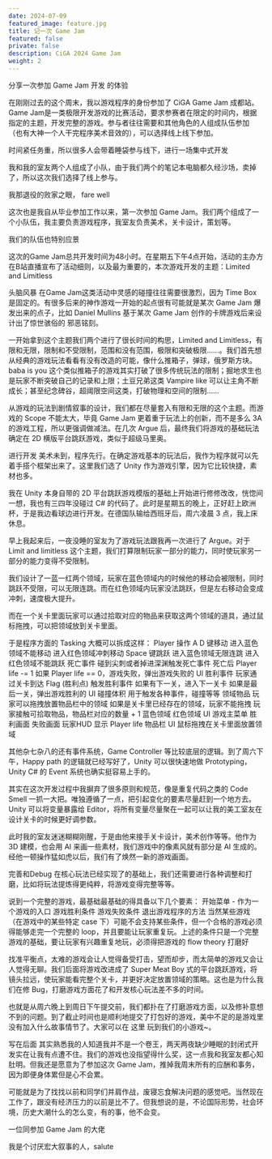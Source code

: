 ```yaml
---
date: 2024-07-09
featured_image: feature.jpg
title: 记一次 Game Jam
featured: false
private: false
description: CiGA 2024 Game Jam
weight: 2
---
```


分享一次参加  Game Jam 开发 的体验

在刚刚过去的这个周末，我以游戏程序的身份参加了 CiGA Game Jam 成都站。Game Jam是一类极限开发游戏的比赛活动，要求参赛者在限定的时间内，根据指定的主题，开发完整的游戏。参与者往往需要和其他角色的人组成队伍参加 （也有大神一个人干完程序美术音效的），可以选择线上线下参加。

时间紧任务重，所以很多人会带着睡袋参与线下，进行一场集中式开发

我和我的室友两个人组成了小队，由于我们两个的笔记本电脑都久经沙场，卖掉了，所以这次我们选择了线上参与。

我那退役的败家之眼， fare well

这次也是我自从毕业参加工作以来，第一次参加 Game Jam。我们两个组成了一个小队伍，我主要负责游戏程序，我室友负责美术，关卡设计，策划等。

我们的队伍也特别应景



这次的Game Jam总共开发时间为48小时。在星期五下午4点开始，活动的主办方在B站直播宣布了活动细则，以及最为重要的，本次游戏开发的主题：Limited and Limitless




头脑风暴
在Game Jam这类活动中灵感的碰撞往往需要很激烈，因为 Time Box 是固定的。有很多后来的神作游戏一开始的起点很有可能就是某次 Game Jam 爆发出来的点子，比如 Daniel Mullins 基于某次 Game Jam 创作的卡牌游戏后来设计出了惊世骇俗的 邪恶铭刻。

 一开始拿到这个主题我们两个进行了很长时间的构思，Limited and Limitless，有限和无限，限制和不受限制，范围和没有范围，极限和突破极限......。我们首先想从经典的游戏玩法看看有没有改造的可能，像什么推箱子，弹球，俄罗斯方块。baba is you 这个类似推箱子的游戏其实打破了很多传统玩法的限制；掘地求生也是玩家不断突破自己的记录和上限；土豆兄弟这类 Vampire like 可以让主角不断成长；甚至纪念碑谷，超阈限空间这类，打破物理和空间的限制......

从游戏的玩法到剧情叙事的设计，我们都在尽量套入有限和无限的这个主题。而游戏的 Scope 不能太大，毕竟 Game Jam 更着重于玩法上的创新，而不是多么 3A 的游戏工程，所以更强调做减法。在几次 Argue 后，最终我们将游戏的基础玩法确定在 2D 横版平台跳跃游戏，类似于超级马里奥。


进行开发
美术未到，程序先行。在确定游戏基本的玩法后，我作为程序就可以先着手搭个框架出来了。这里我们选了 Unity 作为游戏引擎，因为它比较快捷，素材也多。


我在 Unity 本身自带的 2D 平台跳跃游戏模版的基础上开始进行修修改改，恍惚间一想，我也有三四年没碰过 C# 的代码了。此时是星期五的晚上，正好赶上欧洲杯，于是我边看球边进行开发。在德国队输给西班牙后，周六凌晨 3 点，我上床休息。

早上我起来后，一夜没睡的室友为了游戏玩法跟我再一次进行了 Argue。对于 Limit and limitless 这个主题，我们打算限制玩家一部分的能力，同时使玩家另一部分的能力变得不受限制。

我们设计了一蓝一红两个领域，玩家在蓝色领域内的时候他的移动会被限制，同时跳跃不受限，可以无限连跳。而在红色领域内玩家没法跳跃，但是左右移动会变成冲刺，速度极大提升。

而在一个关卡里面玩家可以通过拾取对应的物品来获取这两个领域的道具，通过鼠标拖拽，可以把领域放到关卡里面。



于是程序方面的 Tasking 大概可以拆成这样：
Player 操作
A D 键移动
进入蓝色领域不能移动
进入红色领域冲刺移动
Space 键跳跃
进入蓝色领域无限连跳
进入红色领域不能跳跃
死亡事件
碰到尖刺或者掉进深渊触发死亡事件
死亡后 Player life -= 1
如果 Player life == 0，游戏失败，弹出游戏失败的 UI
胜利事件
玩家通过关卡到达 Flag (胜利点) 触发胜利事件
如果有下一关，进入下一关卡
如果是最后一关，弹出游戏胜利的 UI
碰撞体积
用于触发各种事件，碰撞等等
领域物品
玩家可以拖拽放置物品栏中的领域
如果是关卡里已经存在的领域，玩家不能拖拽
玩家接触可拾取物品，物品栏对应的数量 + 1
蓝色领域
红色领域
UI
游戏主菜单
胜利画面
失败画面
玩家HUD
显示 Player life
物品栏 UI
鼠标拖拽在关卡里面放置领域

其他杂七杂八的还有事件系统，Game Controller 等比较底层的逻辑。到了周六下午，Happy path 的逻辑就已经写好了，Unity 可以很快速地做 Prototyping，Unity C# 的 Event 系统也确实挺容易上手的。

其实在这次开发过程中我摒弃了很多原则和规范，像是重复代码之类的 Code Smell 一抓一大把。唯独遵循了一点，把引起变化的要素尽量赶到一个地方去。Unity 可以将变量暴露给 Editor，将所有变量尽量聚在一起可以让我的美工室友在设计关卡的时候更好调参数。

此时我的室友迷迷糊糊刚醒，于是由他来接手关卡设计，美术创作等等。他作为 3D 建模，也会用 AI 来画一些素材，我们游戏中的像素风就有部分是 AI 生成的。经他一顿操作猛如虎以后，我们有了焕然一新的游戏画面。




完善和Debug
在核心玩法已经实现了的基础上，我们还需要进行各种调整和打磨，比如将玩法提炼得更纯粹，将游戏变得完整等等。

说到一个完整的游戏，最基础最基础的得具备以下几个要素：
开始菜单 - 作为一个游戏的入口
游戏胜利条件
游戏失败条件
退出游戏程序的方法
当然某些游戏（在游戏中的某些特定 case 下）可能不会支持某些条件，但一个合格的游戏必须得能够走完一个完整的 loop，并且要能让玩家重复玩。上述的条件只是一个完整游戏的基础，要让玩家有兴趣重复地玩，必须得把游戏的 flow theory 打磨好

找准平衡点，太难的游戏会让人觉得备受打击，望而却步，而太简单的游戏又会让人觉得无聊。我们后面将游戏改进成了 Super Meat Boy 式的平台跳跃游戏，将镜头拉远，使玩家能看完整个关卡，并更好决定放置领域的策略。这也是为什么我们在修 Bug，打磨游戏方面花了和开发核心玩法差不多的时间。





也就是从周六晚上到周日下午提交前，我们都扑在了打磨游戏方面，以及修补意想不到的问题。到了截止时间也是顺利地提交了打包好的游戏，美中不足的是游戏里没有加入什么故事情节了。大家可以在 这里 玩到我们的小游戏~。


写在后面
其实熟悉我的人知道我并不是一个卷王，两天两夜缺少睡眠的封闭式开发实在让我有点遭不住。我们的游戏也没指望得什么奖，这一点我和我室友都心知肚明。但我还是愿意为了参加这次 Game Jam，推掉我周末所有的应酬和事务，因为即便身体累但是心不会累。

可能就是为了找找以前和同学们并肩作战，废寝忘食解决问题的感觉吧。当然现在工作了，跟没有经济压力的以前是比不了。但我想说的是，不论国际形势，社会环境，历史大潮什么的怎么变，有的事，他不会变。

一位同参加 Game Jam 的大佬

我是个讨厌宏大叙事的人，salute
